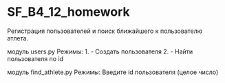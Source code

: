 # SF_B4_12_homework
Регистрация пользователей и поиск ближайшего к пользователю атлета.

модуль users.py
	Режимы: 1. - Создать пользователя 
          2. - Найти пользователя по id
          
модуль find_athlete.py
  Режимы: Введите id пользователя (целое число)

